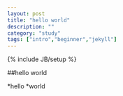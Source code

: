 ```yaml
---
layout: post
title: "hello world"
description: ""
category: "study"
tags: ["intro","beginner","jekyll"]
---
```

{% include JB/setup %}

##hello world

*hello
*world
